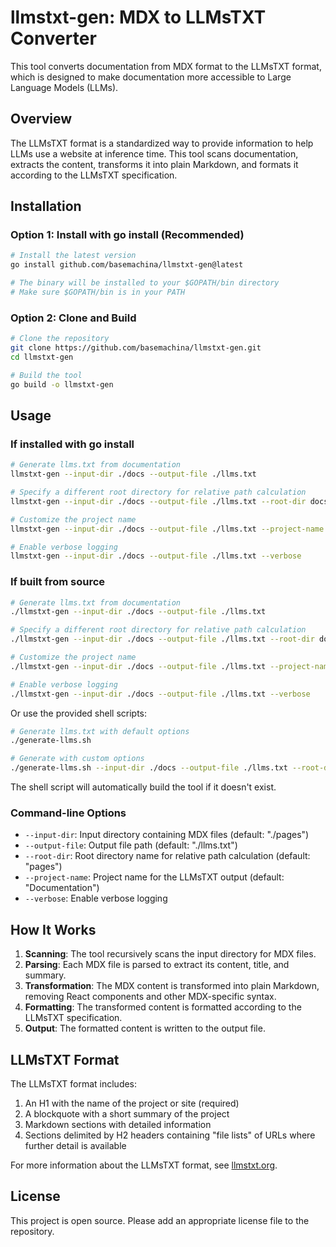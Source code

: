 # llmstxt-gen: MDX to LLMsTXT Converter

This tool converts documentation from MDX format to the LLMsTXT format, which is designed to make documentation more accessible to Large Language Models (LLMs).

## Overview

The LLMsTXT format is a standardized way to provide information to help LLMs use a website at inference time. This tool scans documentation, extracts the content, transforms it into plain Markdown, and formats it according to the LLMsTXT specification.

## Installation

### Option 1: Install with go install (Recommended)

```bash
# Install the latest version
go install github.com/basemachina/llmstxt-gen@latest

# The binary will be installed to your $GOPATH/bin directory
# Make sure $GOPATH/bin is in your PATH
```

### Option 2: Clone and Build

```bash
# Clone the repository
git clone https://github.com/basemachina/llmstxt-gen.git
cd llmstxt-gen

# Build the tool
go build -o llmstxt-gen
```

## Usage

### If installed with go install

```bash
# Generate llms.txt from documentation
llmstxt-gen --input-dir ./docs --output-file ./llms.txt

# Specify a different root directory for relative path calculation
llmstxt-gen --input-dir ./docs --output-file ./llms.txt --root-dir docs

# Customize the project name
llmstxt-gen --input-dir ./docs --output-file ./llms.txt --project-name "My Project"

# Enable verbose logging
llmstxt-gen --input-dir ./docs --output-file ./llms.txt --verbose
```

### If built from source

```bash
# Generate llms.txt from documentation
./llmstxt-gen --input-dir ./docs --output-file ./llms.txt

# Specify a different root directory for relative path calculation
./llmstxt-gen --input-dir ./docs --output-file ./llms.txt --root-dir docs

# Customize the project name
./llmstxt-gen --input-dir ./docs --output-file ./llms.txt --project-name "My Project"

# Enable verbose logging
./llmstxt-gen --input-dir ./docs --output-file ./llms.txt --verbose
```

Or use the provided shell scripts:

```bash
# Generate llms.txt with default options
./generate-llms.sh

# Generate with custom options
./generate-llms.sh --input-dir ./docs --output-file ./llms.txt --root-dir docs --project-name "My Project" --verbose
```

The shell script will automatically build the tool if it doesn't exist.

### Command-line Options

- `--input-dir`: Input directory containing MDX files (default: "./pages")
- `--output-file`: Output file path (default: "./llms.txt")
- `--root-dir`: Root directory name for relative path calculation (default: "pages")
- `--project-name`: Project name for the LLMsTXT output (default: "Documentation")
- `--verbose`: Enable verbose logging

## How It Works

1. **Scanning**: The tool recursively scans the input directory for MDX files.
2. **Parsing**: Each MDX file is parsed to extract its content, title, and summary.
3. **Transformation**: The MDX content is transformed into plain Markdown, removing React components and other MDX-specific syntax.
4. **Formatting**: The transformed content is formatted according to the LLMsTXT specification.
5. **Output**: The formatted content is written to the output file.

## LLMsTXT Format

The LLMsTXT format includes:

1. An H1 with the name of the project or site (required)
2. A blockquote with a short summary of the project
3. Markdown sections with detailed information
4. Sections delimited by H2 headers containing "file lists" of URLs where further detail is available

For more information about the LLMsTXT format, see [llmstxt.org](https://llmstxt.org/).

## License

This project is open source. Please add an appropriate license file to the repository.
